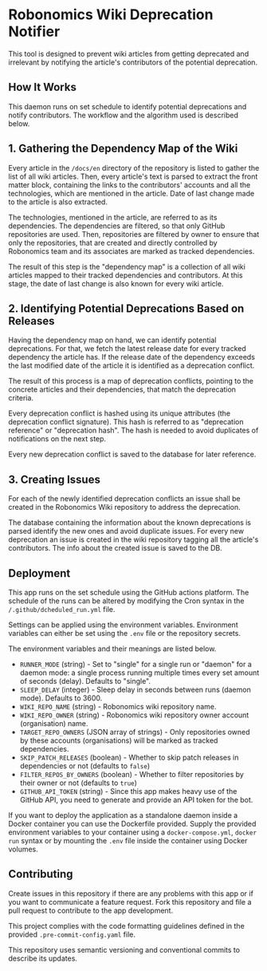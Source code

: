 # Robonomics Wiki Deprecation Notifier

This tool is designed to prevent
wiki articles from getting deprecated and irrelevant by notifying the article's contributors of the potential
deprecation.

## How It Works

This daemon runs on set schedule to identify potential deprecations and notify contributors.
The workflow and the algorithm used is described below.

## 1. Gathering the Dependency Map of the Wiki

Every article in the `/docs/en` directory of the repository is listed to gather the list of all wiki articles.
Then, every article's text is parsed to extract the front matter block, containing the links to the contributors'
accounts and all the technologies, which are mentioned in the article. Date of last change made to the article is
also extracted.

The technologies, mentioned in the article, are referred to as its dependencies. The dependencies are filtered, so
that only GitHub repositories are used. Then, repositories are filtered by owner to ensure that only the
repositories, that are created and directly controlled by Robonomics team and its associates are marked as tracked
dependencies.

The result of this step is the "dependency map" is a collection of all wiki articles mapped to their tracked
dependencies and contributors. At this stage, the date of last change is also known for every wiki article.

## 2. Identifying Potential Deprecations Based on Releases

Having the dependency map on hand, we can identify potential deprecations. For that, we fetch the latest release
date for every tracked dependency the article has. If the release date of the dependency exceeds the last modified
date of the article it is identified as a deprecation conflict.

The result of this process is a map of deprecation conflicts, pointing to the concrete articles and their dependencies,
that match the deprecation criteria.

Every deprecation conflict is hashed using its unique attributes (the deprecation conflict signature). This hash is
referred to as "deprecation reference" or "deprecation hash". The hash is needed to avoid duplicates of
notifications on the next step.

Every new deprecation conflict is saved to the database for later reference.

## 3. Creating Issues

For each of the newly identified deprecation conflicts an issue shall be created in the Robonomics Wiki repository
to address the deprecation.

The database containing the information about the known deprecations is parsed identify the new ones and avoid duplicate
issues. For every new deprecation an issue is created in the wiki repository tagging all the article's contributors.
The info about the created issue is saved to the DB.

## Deployment

This app runs on the set schedule using the GitHub actions platform. The schedule of the runs can be altered by
modifying the Cron syntax in the `/.github/dcheduled_run.yml` file.

Settings can be applied using the environment variables. Environment variables can either be set using the `.env`
file or the repository secrets.

The environment variables and their meanings are listed below.

- `RUNNER_MODE` (string) - Set to "single" for a single run or "daemon" for a daemon mode: a single process running
  multiple times every set amount of seconds (delay). Defaults to "single".
- `SLEEP_DELAY` (integer) - Sleep delay in seconds between runs (daemon mode). Defaults to 3600.
- `WIKI_REPO_NAME` (string) - Robonomics wiki repository name.
- `WIKI_REPO_OWNER` (string) - Robonomics wiki repository owner account (organisation) name.
- `TARGET_REPO_OWNERS` (JSON array of strings) - Only repositories owned by these accounts (organisations) will be
  marked as tracked dependencies.
- `SKIP_PATCH_RELEASES` (boolean) - Whether to skip patch releases in dependencies or not (defaults to `false`)
- `FILTER_REPOS_BY_OWNERS` (boolean) - Whether to filter repositories by their owner or not (defaults to `true`)
- `GITHUB_API_TOKEN` (string) - Since this app makes heavy use of the GitHub API, you need to generate and provide an
  API token for the bot.

If you want to deploy the application as a standalone daemon inside a Docker container you can use the Dockerfile
provided. Supply the provided environment variables to your container using a `docker-compose.yml`, `docker run`
syntax or by mounting the `.env` file inside the container using Docker volumes.

## Contributing

Create issues in this repository if there are any problems with this app or if you want to communicate a feature
request. Fork this repository and file a pull request to contribute to the app development.

This project complies with the code formatting guidelines defined in the provided `.pre-commit-config.yaml` file.

This repository uses semantic versioning and conventional commits to describe its updates.
